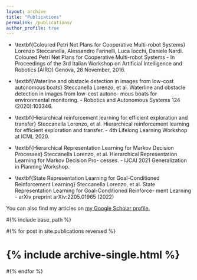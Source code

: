 ```yaml
---
layout: archive
title: "Publications"
permalink: /publications/
author_profile: true
---
```


* \textbf{Coloured Petri Net Plans for Cooperative Multi-robot Systems}
Lorenzo Steccanella, Alessandro Farinelli, Luca Iocchi, Daniele Nardi. Coloured Petri Net
Plans for Cooperative Multi-robot Systems - In Proceedings of the 3rd Italian Workshop on
Artificial Intelligence and Robotics (AIRO) Genova, 28 November, 2016.

* \textbf{Waterline and obstacle detection in images from low-cost autonomous boats}
Steccanella Lorenzo, et al. Waterline and obstacle detection in images from low-cost autono-
mous boats for environmental monitoring. - Robotics and Autonomous Systems 124 (2020):103346.

* \textbf{Hierarchical reinforcement learning for efficient exploration and transfer}
Steccanella Lorenzo, et al. Hierarchical reinforcement learning for efficient exploration and
transfer. - 4th Lifelong Learning Workshop at ICML 2020.

* \textbf{Hierarchical Representation Learning for Markov Decision Processes}
Steccanella Lorenzo, et al. Hierarchical Representation Learning for Markov Decision Pro-
cesses. - IJCAI 2021 Generalization in Planning Workshop.

* \textbf{State Representation Learning for Goal-Conditioned Reinforcement Learning}
Steccanella Lorenzo, et al. State Representation Learning for Goal-Conditioned Reinforce-
ment Learning - arXiv preprint arXiv:2205.01965 (2022)

You can also find my articles on <u><a href="{{https://scholar.google.com/citations?user=ZcxHOUQAAAAJ&hl=en}}">my Google Scholar profile</a>.</u>


#{% include base_path %}

#{% for post in site.publications reversed %}
#  {% include archive-single.html %}
#{% endfor %}
